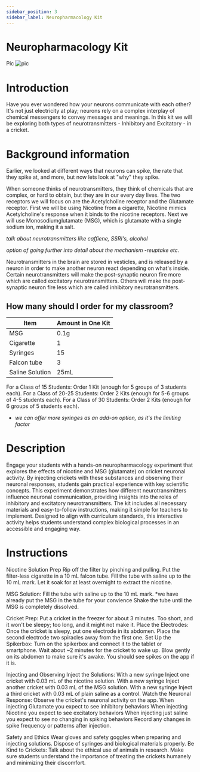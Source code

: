 ```yaml
---
sidebar_position: 3
sidebar_label: Neuropharmacology Kit
---
```


# Neuropharmacology Kit #

Pic
![pic](./Image0.psd)


# Introduction #

Have you ever wondered how your neurons communicate with each other? It's not just electricity at play; neurons rely on a complex interplay of chemical messengers to convey messages and meanings. In this kit we will be exploring both types of neurotransmitters - Inhibitory and Excitatory - in a cricket. 

# Background information #
Earlier, we looked at different ways that neurons can spike, the rate that they spike at, and more, but now lets look at "why" they spike. 

When someone thinks of neurotransmitters, they think of chemicals that are complex, or hard to obtain, but they are in our every day lives. The two receptors we will focus on are the Acetylcholine receptor and the Glutamate receptor. First we will be using Nicotine from a cigarette, Nicotine mimics Acetylcholine's response when it binds to the nicotine receptors. Next we will use Monosodiumglutamate (MSG), which is glutamate with a single sodium ion, making it a salt. 

*talk about neurotransmitters like caffiene, SSRI's, alcohol* 

*option of going further into detail about the mechanism -reuptake etc.*

Neurotransmitters in the brain are stored in vesticles, and is released by a neuron in order to make another neuron react depending on what's inside. Certain neurotransmitters will make the post-synaptic neuron fire more which are called excitatory neurotransmitters. Others will make the post-synaptic neuron fire less which are called inhibitory neurotransmitters. 


## How many should I order for my classroom? ## 

| Item | Amount in One Kit|
|----------|----------|
| MSG | 0.1g|
| Cigarette | 1 |
| Syringes | 15 |
| Falcon tube | 3 |
| Saline Solution | 25mL |

For a Class of 15 Students:
  Order 1 Kit (enough for 5 groups of 3 students each).
For a Class of 20-25 Students:
  Order 2 Kits (enough for 5-6 groups of 4-5 students each).
For a Class of 30 Students:
  Order 2 Kits (enough for 6 groups of 5 students each).
- *we can offer more syringes as an add-on option, as it's the limiting factor*
  
# Description #

Engage your students with a hands-on neuropharmacology experiment that explores the effects of nicotine and MSG (glutamate) on cricket neuronal activity. By injecting crickets with these substances and observing their neuronal responses, students gain practical experience with key scientific concepts. This experiment demonstrates how different neurotransmitters influence neuronal communication, providing insights into the roles of inhibitory and excitatory neurotransmitters. The kit includes all necessary materials and easy-to-follow instructions, making it simple for teachers to implement. Designed to align with curriculum standards, this interactive activity helps students understand complex biological processes in an accessible and engaging way. 

# Instructions # 

Nicotine Solution Prep
  Rip off the filter by pinching and pulling.
  Put the filter-less cigarette in a 10 mL falcon tube.
  Fill the tube with saline up to the 10 mL mark.
  Let it soak for at least overnight to extract the nicotine.

MSG Solution:
  Fill the tube with saline up to the 10 mL mark.
    *we have already put the MSG in the tube for your convience 
  Shake the tube until the MSG is completely dissolved.
  
Cricket Prep:
  Put a cricket in the freezer for about 3 minutes. Too short, and it won't be sleepy; too long, and it might not make it.
Place the Electrodes:
  Once the cricket is sleepy, put one electrode in its abdomen.
  Place the second electrode two spiracles away from the first one.
Set Up the Spikerbox:
  Turn on the spikerbox and connect it to the tablet or smartphone.
  Wait about ~2 minutes for the cricket to wake up.
  Blow gently on its abdomen to make sure it's awake. You should see spikes on the app if it is.

Injecting and Observing
Inject the Solutions:
  With a new syringe Inject one cricket with 0.03 mL of the nicotine solution.
  With a new syringe Inject another cricket with 0.03 mL of the MSG solution.
  With a new syringe Inject a third cricket with 0.03 mL of plain saline as a control.
Watch the Neuronal Response:
  Observe the cricket's neuronal activity on the app.
  When injecting Glutamate you expect to see inhibitory behaviors
  When injecting Nicotine you expect to see excitatory behaviors
  When injecting just saline you expect to see no changing in spiking behaviors
  Record any changes in spike frequency or patterns after injection.

Safety and Ethics
  Wear gloves and safety goggles when preparing and injecting solutions.
  Dispose of syringes and biological materials properly.
Be Kind to Crickets:
  Talk about the ethical use of animals in research.
  Make sure students understand the importance of treating the crickets humanely and minimizing their discomfort.





